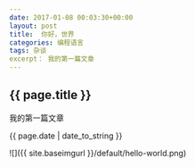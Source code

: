 ```yaml
---
date: 2017-01-08 00:03:30+00:00
layout: post
title:  你好，世界
categories: 编程语言
tags: 杂谈
excerpt： 我的第一篇文章
---
```


<h2>{{ page.title }}</h2>
<p>我的第一篇文章</p>
<p>{{ page.date | date_to_string }}</p>
![]({{ site.baseimgurl }}/default/hello-world.png)